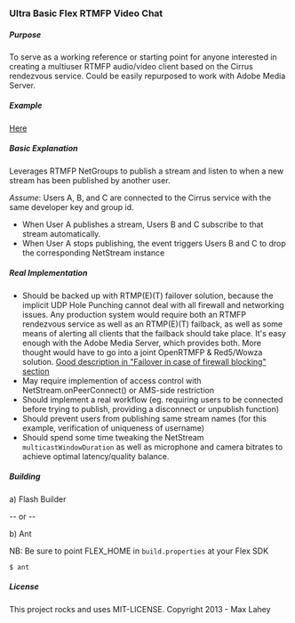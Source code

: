 ### Ultra Basic Flex RTMFP Video Chat

##### Purpose

To serve as a working reference or starting point for anyone interested in creating a multiuser RTMFP audio/video client based on the Cirrus rendezvous service. Could be easily repurposed to work with Adobe Media Server.

##### Example

[Here](http://maxwells.github.io/flex-rtmfp-video-chat.html)

##### Basic Explanation

Leverages RTMFP NetGroups to publish a stream and listen to when a new stream has been published by another user.

_Assume_: Users A, B, and C are connected to the Cirrus service with the same developer key and group id.

- When User A publishes a stream, Users B and C subscribe to that stream automatically.
- When User A stops publishing, the event triggers Users B and C to drop the corresponding NetStream instance

##### Real Implementation

- Should be backed up with RTMP(E)(T) failover solution, because the implicit UDP Hole Punching cannot deal with all firewall and networking issues. Any production system would require both an RTMFP rendezvous service as well as an RTMP(E)(T) failback, as well as some means of alerting all clients that the failback should take place. It's easy enough with the Adobe Media Server, which provides both. More thought would have to go into a joint OpenRTMFP & Red5/Wowza solution. [Good description in "Failover in case of firewall blocking" section](http://www.adobe.com/devnet/adobe-media-server/articles/real-time-collaboration.html)
- May require implemention of access control with NetStream.onPeerConnect() or AMS-side restriction
- Should implement a real workflow (eg. requiring users to be connected before trying to publish, providing a disconnect or unpublish function)
- Should prevent users from publishing same stream names (for this example, verification of uniqueness of username)
- Should spend some time tweaking the NetStream `multicastWindowDuration` as well as microphone and camera bitrates to achieve optimal latency/quality balance.

##### Building

a) Flash Builder

-- or --

b) Ant

NB: Be sure to point FLEX_HOME in `build.properties` at your Flex SDK

	$ ant
	
##### License

This project rocks and uses MIT-LICENSE. Copyright 2013 - Max Lahey
